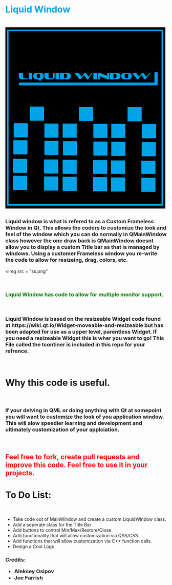<h1 style = "color: rgb(0,162,232);" > Liquid Window <h1> 

<img src = "Logo.png"/>

<h3> Liquid window is what is refered to as a Custom Frameless Window in Qt. This allows the coders to customize the look and feel of the window which you can do normally in QMainWindow class however the one draw back is QMainWindow doesnt allow you to display a custom Title bar as that is managed by windows. Using a customer Frameless window you re-write the code to allow for resizeing, drag, colors, etc.   </h3>

<img src = "ss.png"

<br>

<h3 style = "color: green" > Liquid Window has code to allow for multiple monitor support. </h3> 

<br>

<h3> Liquid Window is based on the resizeable Widget code found at https://wiki.qt.io/Widget-moveable-and-resizeable but has been adapted for use as a upper level, parentless Widget. If you need a resizeable Widget this is wher you want to go! This File called the tcontiner is included in this repo for your refrence.
</h3>

<br>

<h1> Why this code is useful. </h1>

<br>

<h3> If your delving in QML or doing anything with Qt at somepoint you will want to customize the look of you application window. This will alow speedier learning and development and ultimately customization of your applciation.
</h3>

<br>

<h2 style = "color: red" > Feel free to fork, create pull requests and improve this code. Feel free to use it in your projects.

<br>

<h1> To Do List: </h1>
<br> 
<ul>
<li> Take code out of MainWindow and create a custom LiquidWindow class. </li>
<li> Add a seperate class for the Title Bar </li>
<li> Add buttons to control Min/Max/Restore/Close </li>
<li> Add functionality that will allow customization via QSS/CSS. </li>
<li> Add functions that will allow customization via C++ function calls. </li>
<li> Design a Cool Logo. </li>
</ul>

<h3> Credits:
<br>
<ul>
<li> Aleksey Osipov </li>
<li> Joe Farrish </li>
</ul>

